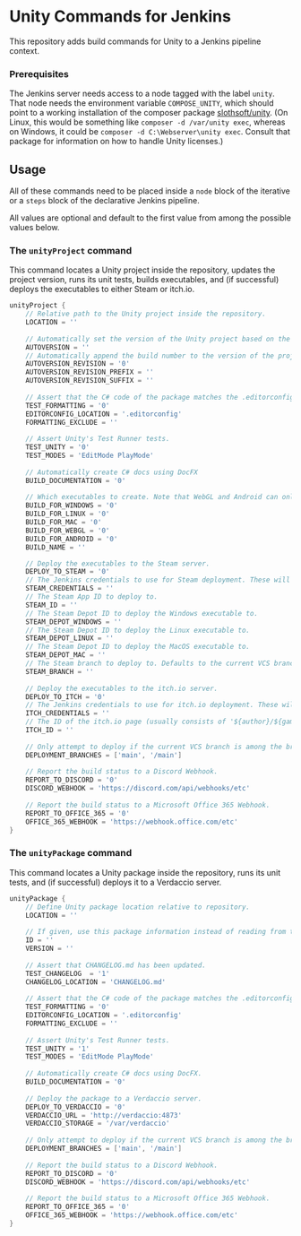# Unity Commands for Jenkins
This repository adds build commands for Unity to a Jenkins pipeline context.

### Prerequisites

The Jenkins server needs access to a node tagged with the label `unity`. That node needs the environment variable `COMPOSE_UNITY`, which should point to a working installation of the composer package [slothsoft/unity](https://github.com/Faulo/slothsoft-unity). (On Linux, this would be something like `composer -d /var/unity exec`, whereas on Windows, it could be `composer -d C:\Webserver\unity exec`. Consult that package for information on how to handle Unity licenses.)

## Usage
All of these commands need to be placed inside a `node` block of the iterative or a `steps` block of the declarative Jenkins pipeline.

All values are optional and default to the first value from among the possible values below.


### The `unityProject` command
This command locates a Unity project inside the repository, updates the project version, runs its unit tests, builds executables, and (if successful) deploys the executables to either Steam or itch.io.

```groovy
unityProject {
	// Relative path to the Unity project inside the repository.
	LOCATION = ''
	
	// Automatically set the version of the Unity project based on the tags and commits of the VCS. Can be '' (disabled), 'git' or 'plastic'.
	AUTOVERSION = ''	
	// Automatically append the build number to the version of the project.
	AUTOVERSION_REVISION = '0'
	AUTOVERSION_REVISION_PREFIX = ''
	AUTOVERSION_REVISION_SUFFIX = ''
	
	// Assert that the C# code of the package matches the .editorconfig.
	TEST_FORMATTING = '0'
	EDITORCONFIG_LOCATION = '.editorconfig'
	FORMATTING_EXCLUDE = ''
	
	// Assert Unity's Test Runner tests.
	TEST_UNITY = '0'
	TEST_MODES = 'EditMode PlayMode'
	
	// Automatically create C# docs using DocFX
	BUILD_DOCUMENTATION = '0'
	
	// Which executables to create. Note that WebGL and Android can only be built if the project contains the "Slothsoft's UnityExtensions" package.
	BUILD_FOR_WINDOWS = '0'
	BUILD_FOR_LINUX = '0'
	BUILD_FOR_MAC = '0'
	BUILD_FOR_WEBGL = '0'
	BUILD_FOR_ANDROID = '0'
	BUILD_NAME = ''

	// Deploy the executables to the Steam server.
	DEPLOY_TO_STEAM = '0'
	// The Jenkins credentials to use for Steam deployment. These will be fed to `steamcmd` and should consist of user name and password.
	STEAM_CREDENTIALS = ''
	// The Steam App ID to deploy to.
	STEAM_ID = ''
	// The Steam Depot ID to deploy the Windows executable to.
	STEAM_DEPOT_WINDOWS = ''
	// The Steam Depot ID to deploy the Linux executable to.
	STEAM_DEPOT_LINUX = ''
	// The Steam Depot ID to deploy the MacOS executable to.
	STEAM_DEPOT_MAC = ''
	// The Steam branch to deploy to. Defaults to the current VCS branch with all slashes replaced with dashes ('/main/feature' becomes 'main-feature').
	STEAM_BRANCH = ''
	
	// Deploy the executables to the itch.io server.
	DEPLOY_TO_ITCH = '0'
	// The Jenkins credentials to use for itch.io deployment. These will be fed to `butler` and should consist of an authentification token.
	ITCH_CREDENTIALS = ''
	// The ID of the itch.io page (usually consists of '${author}/${game}').
	ITCH_ID = ''
	
	// Only attempt to deploy if the current VCS branch is among the branches listed. Note that Plastic's branches start with a slash.
	DEPLOYMENT_BRANCHES = ['main', '/main']
	
	// Report the build status to a Discord Webhook.
	REPORT_TO_DISCORD = '0'
	DISCORD_WEBHOOK = 'https://discord.com/api/webhooks/etc'
	
	// Report the build status to a Microsoft Office 365 Webhook.
	REPORT_TO_OFFICE_365 = '0'
	OFFICE_365_WEBHOOK = 'https://webhook.office.com/etc'
}
```

### The `unityPackage` command

This command locates a Unity package inside the repository, runs its unit tests, and (if successful) deploys it to a Verdaccio server.

```groovy
unityPackage {
	// Define Unity package location relative to repository.
	LOCATION = ''
	
	// If given, use this package information instead of reading from the package's package.json.
	ID = ''
	VERSION = ''
	
	// Assert that CHANGELOG.md has been updated.
	TEST_CHANGELOG  = '1'
	CHANGELOG_LOCATION = 'CHANGELOG.md'
	
	// Assert that the C# code of the package matches the .editorconfig.
	TEST_FORMATTING = '0'
	EDITORCONFIG_LOCATION = '.editorconfig'
	FORMATTING_EXCLUDE = ''
	
	// Assert Unity's Test Runner tests.
	TEST_UNITY = '1'
	TEST_MODES = 'EditMode PlayMode'
	
	// Automatically create C# docs using DocFX.
	BUILD_DOCUMENTATION = '0'
	
	// Deploy the package to a Verdaccio server.
	DEPLOY_TO_VERDACCIO = '0'
	VERDACCIO_URL = 'http://verdaccio:4873'
	VERDACCIO_STORAGE = '/var/verdaccio'
	
	// Only attempt to deploy if the current VCS branch is among the branches listed. Note that Plastic's branches start with a slash.
	DEPLOYMENT_BRANCHES = ['main', '/main']
	
	// Report the build status to a Discord Webhook.
	REPORT_TO_DISCORD = '0'
	DISCORD_WEBHOOK = 'https://discord.com/api/webhooks/etc'
	
	// Report the build status to a Microsoft Office 365 Webhook.
	REPORT_TO_OFFICE_365 = '0'
	OFFICE_365_WEBHOOK = 'https://webhook.office.com/etc'
}
```
